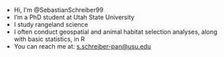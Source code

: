 -  Hi, I’m @SebastianSchreiber99
-  I’m a PhD student at Utah State University
-  I study rangeland science
-  I often conduct geospatial and animal habitat selection analyses, along with basic statistics, in R
-  You can reach me at:  s.schreiber-pan@usu.edu

<!---
SebastianSchreiber99/SebastianSchreiber99 is a ✨ special ✨ repository because its `README.md` (this file) appears on your GitHub profile.
You can click the Preview link to take a look at your changes.
--->
